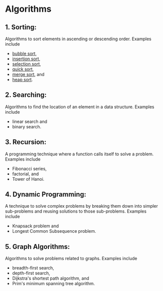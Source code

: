 # Algorithms

## 1. Sorting:
Algorithms to sort elements in ascending or descending order. Examples include 
- [bubble sort](https://github.com/Padmapiyush/Learn-DSA/tree/main/Algorithms/1.%20Sorting#1-bubble-sort), 
- [insertion sort](https://github.com/Padmapiyush/Learn-DSA/tree/main/Algorithms/1.%20Sorting#2-insertion-sort), 
- [selection sort](https://github.com/Padmapiyush/Learn-DSA/tree/main/Algorithms/1.%20Sorting#3-selection-sort), 
- [quick sort](https://github.com/Padmapiyush/Learn-DSA/tree/main/Algorithms/1.%20Sorting#4-quick-sort), 
- [merge sort](https://github.com/Padmapiyush/Learn-DSA/tree/main/Algorithms/1.%20Sorting#5-merge-sort), and 
- [heap sort](https://github.com/Padmapiyush/Learn-DSA/tree/main/Algorithms/1.%20Sorting#6-heap-sort).

## 2. Searching:
Algorithms to find the location of an element in a data structure. Examples include 
- linear search and 
- binary search.

## 3. Recursion:
A programming technique where a function calls itself to solve a problem. Examples include 
- Fibonacci series, 
- factorial, and 
- Tower of Hanoi.

## 4. Dynamic Programming:
A technique to solve complex problems by breaking them down into simpler sub-problems and reusing solutions to those sub-problems. Examples include 
- Knapsack problem and 
- Longest Common Subsequence problem.

## 5. Graph Algorithms: 
Algorithms to solve problems related to graphs. Examples include 
- breadth-first search, 
- depth-first search, 
- Dijkstra's shortest path algorithm, and 
- Prim's minimum spanning tree algorithm.
